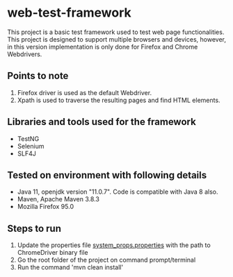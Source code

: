 # web-test-framework

This project is a basic test framework used to test web page functionalities.
This project is designed to support multiple browsers and devices, however, in this version
implementation is only done for Firefox and Chrome Webdrivers.


Points to note
--------------

1) Firefox driver is used as the default Webdriver.
2) Xpath is used to traverse the resulting pages and find HTML elements.

Libraries and tools used for the framework
------------------------------------------

- TestNG
- Selenium
- SLF4J

Tested on environment with following details
--------------------------------------------

- Java 11, openjdk version "11.0.7".  Code is compatible with Java 8 also.
- Maven, Apache Maven 3.8.3
- Mozilla Firefox 95.0

Steps to run
--------------
1. Update the properties file [system_props.properties](src/main/resources/system_props.properties) with the path to ChromeDriver binary file
2. Go the root folder of the project on command prompt/terminal
3. Run the command 'mvn clean install'
